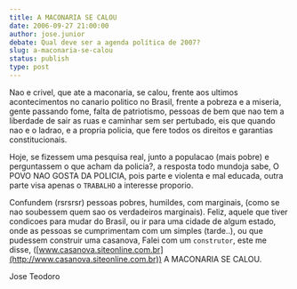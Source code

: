 ```yaml
---
title: A MACONARIA SE CALOU
date: 2006-09-27 21:00:00
author: jose.junior
debate: Qual deve ser a agenda política de 2007?
slug: a-maconaria-se-calou
status: publish 
type: post
---
```


Nao e crivel, que ate a maconaria, se calou, frente aos ultimos acontecimentos no canario politico no Brasil, frente a pobreza e a miseria, gente passando fome, falta de patriotismo, pessoas de bem que nao tem a liberdade de sair as ruas e caminhar sem ser pertubado, eis que quando nao e o ladrao, e a propria policia, que fere todos os direitos e garantias constitucionais.


Hoje, se fizessem uma pesquisa real, junto a populacao (mais pobre) e perguntassem o que acham da policia?, a resposta todo mundoja sabe, O POVO NAO GOSTA DA POLICIA, pois parte e violenta e mal educada, outra parte visa apenas o ``TRABALHO`` a interesse proporio.


Confundem (rsrsrsr) pessoas pobres, humildes, com marginais, (como se nao soubessem quem sao os verdadeiros marginais). Feliz, aquele que tiver condicoes para mudar do Brasil, ou ir para uma cidade de algum estado, onde as pessoas se cumprimentam com um simples (tarde..), ou que pudessem construir uma casanova, Falei com um ``construtor``, este me disse, ([www.casanova.siteonline.com.br](http://www.casanova.siteonline.com.br)) A MACONARIA SE CALOU.


Jose Teodoro 


